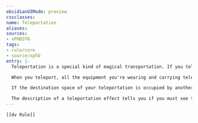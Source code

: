 ```yaml
---
obsidianUIMode: preview
cssclasses:
name: Teleportation
aliases:
sources:
- xPHB376
tags:
- rule/core
- source/xphb
entry: |-
  Teleportation is a special kind of magical transportation. If you teleport, you disappear and reappear elsewhere instantly, without moving through the intervening space. This transportation doesn't expend movement unless a rule tells you otherwise, and teleportation never provokes [[opportunity attack|Opportunity Attacks]].

  When you teleport, all the equipment you're wearing and carrying teleports with you. If you're touching another creature when you teleport, that creature doesn't teleport with you unless the teleportation effect says otherwise.

  If the destination space of your teleportation is occupied by another creature or blocked by a solid obstacle, you instead appear in the nearest unoccupied space of your choice.

  The description of a teleportation effect tells you if you must see the teleportation's destination.
---
```


```meta-bind-embed
[[dv Rule]]
```
